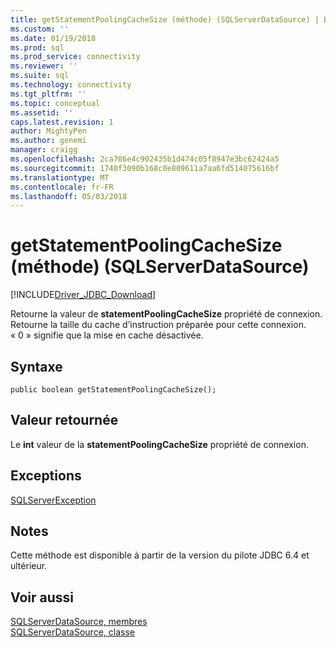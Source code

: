 ```yaml
---
title: getStatementPoolingCacheSize (méthode) (SQLServerDataSource) | Documents Microsoft
ms.custom: ''
ms.date: 01/19/2018
ms.prod: sql
ms.prod_service: connectivity
ms.reviewer: ''
ms.suite: sql
ms.technology: connectivity
ms.tgt_pltfrm: ''
ms.topic: conceptual
ms.assetid: ''
caps.latest.revision: 1
author: MightyPen
ms.author: genemi
manager: craigg
ms.openlocfilehash: 2ca786e4c902435b1d474c05f8947e3bc62424a5
ms.sourcegitcommit: 1740f3090b168c0e809611a7aa6fd514075616bf
ms.translationtype: MT
ms.contentlocale: fr-FR
ms.lasthandoff: 05/03/2018
---
```

# <a name="getstatementpoolingcachesize-method-sqlserverdatasource"></a>getStatementPoolingCacheSize (méthode) (SQLServerDataSource)
[!INCLUDE[Driver_JDBC_Download](../../../includes/driver_jdbc_download.md)]

  Retourne la valeur de **statementPoolingCacheSize** propriété de connexion. Retourne la taille du cache d’instruction préparée pour cette connexion. « 0 » signifie que la mise en cache désactivée.
  
## <a name="syntax"></a>Syntaxe  
  
```
public boolean getStatementPoolingCacheSize();  
```  
  
## <a name="return-value"></a>Valeur retournée  
 Le **int** valeur de la **statementPoolingCacheSize** propriété de connexion.  

## <a name="exceptions"></a>Exceptions  
 [SQLServerException](../../../connect/jdbc/reference/sqlserverexception-class.md)  
 
## <a name="remarks"></a>Notes  
 Cette méthode est disponible à partir de la version du pilote JDBC 6.4 et ultérieur.
 
## <a name="see-also"></a>Voir aussi  
 [SQLServerDataSource, membres](../../../connect/jdbc/reference/sqlserverdatasource-members.md)   
 [SQLServerDataSource, classe](../../../connect/jdbc/reference/sqlserverdatasource-class.md)  
  
  
